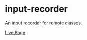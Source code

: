 # input-recorder

An input recorder for remote classes.

<a href="https://lufemas.github.io/input-recorder/"> Live Page</a>
